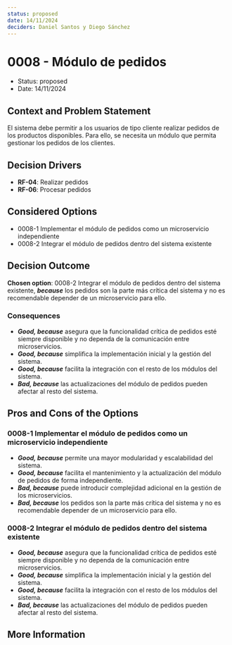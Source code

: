 ```yaml
---
status: proposed
date: 14/11/2024
deciders: Daniel Santos y Diego Sánchez
---
```


# 0008 - Módulo de pedidos

* Status: proposed
* Date: 14/11/2024

## Context and Problem Statement

El sistema debe permitir a los usuarios de tipo cliente realizar pedidos de los productos disponibles. Para ello, se necesita un módulo que permita gestionar los pedidos de los clientes.

## Decision Drivers

* **RF-04**: Realizar pedidos
* **RF-06**: Procesar pedidos

## Considered Options

* 0008-1 Implementar el módulo de pedidos como un microservicio independiente
* 0008-2 Integrar el módulo de pedidos dentro del sistema existente

## Decision Outcome

**Chosen option**: 0008-2 Integrar el módulo de pedidos dentro del sistema existente, ***because*** los pedidos son la parte más crítica del sistema y no es recomendable depender de un microservicio para ello.

### Consequences

* ***Good, because*** asegura que la funcionalidad crítica de pedidos esté siempre disponible y no dependa de la comunicación entre microservicios.
* ***Good, because*** simplifica la implementación inicial y la gestión del sistema.
* ***Good, because*** facilita la integración con el resto de los módulos del sistema.
* ***Bad, because*** las actualizaciones del módulo de pedidos pueden afectar al resto del sistema.

## Pros and Cons of the Options

### 0008-1 Implementar el módulo de pedidos como un microservicio independiente
* ***Good, because*** permite una mayor modularidad y escalabilidad del sistema.
* ***Good, because*** facilita el mantenimiento y la actualización del módulo de pedidos de forma independiente.
* ***Bad, because*** puede introducir complejidad adicional en la gestión de los microservicios.
* ***Bad, because*** los pedidos son la parte más crítica del sistema y no es recomendable depender de un microservicio para ello.

### 0008-2 Integrar el módulo de pedidos dentro del sistema existente
* ***Good, because*** asegura que la funcionalidad crítica de pedidos esté siempre disponible y no dependa de la comunicación entre microservicios.
* ***Good, because*** simplifica la implementación inicial y la gestión del sistema.
* ***Good, because*** facilita la integración con el resto de los módulos del sistema.
* ***Bad, because*** las actualizaciones del módulo de pedidos pueden afectar al resto del sistema.

## More Information


